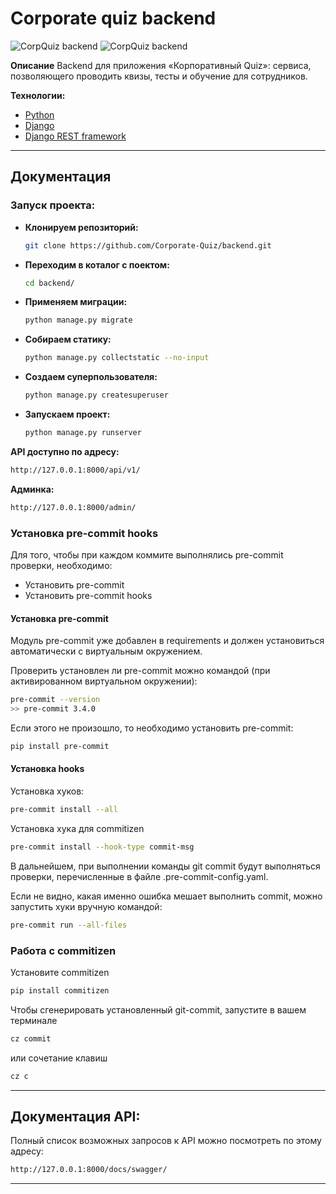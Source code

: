 # Corporate quiz backend

![CorpQuiz backend](https://github.com/Corporate-Quiz/backend/actions/workflows/workflow.yml/badge.svg)
![CorpQuiz backend](https://github.com/Corporate-Quiz/backend/actions/workflows/workflow.yml/badge.svg)


**Описание**
Backend для приложения «Корпоративный Quiz»: сервиса, позволяющего проводить квизы, тесты и обучение для сотрудников.

**Технологии:**
- [Python](https://www.python.org/doc/)
- [Django](https://docs.djangoproject.com/en/4.2/releases/4.2.2/)
- [Django REST framework](https://www.django-rest-framework.org/)


---
## Документация

### **Запуск проекта:**

- **Клонируем репозиторий:**
    ```bash
    git clone https://github.com/Corporate-Quiz/backend.git
    ```
- **Переходим в коталог с поектом:**
    ```bash
    cd backend/
    ```
- **Применяем миграции:**
    ```bash
    python manage.py migrate
    ```
- **Собираем статику:**
    ```bash
    python manage.py collectstatic --no-input
    ```
- **Создаем суперпользователя:**
    ```bash
    python manage.py createsuperuser
    ```
- **Запускаем проект:**
    ```bash
    python manage.py runserver
    ```

**API доступно по адресу:**
```bash
http://127.0.0.1:8000/api/v1/
```

**Админка:**
```bash
http://127.0.0.1:8000/admin/
```

### Установка pre-commit hooks

Для того, чтобы при каждом коммите выполнялись pre-commit проверки, необходимо:
- Установить pre-commit
- Установить pre-commit hooks

#### Установка pre-commit
Модуль pre-commit уже добавлен в requirements и должен установиться автоматически с виртуальным окружением.

Проверить установлен ли pre-commit можно командой (при активированном виртуальном окружении):
```sh
pre-commit --version
>> pre-commit 3.4.0
```

Если этого не произошло, то необходимо установить pre-commit:
```sh
pip install pre-commit
```

#### Установка hooks
Установка хуков:
```sh
pre-commit install --all
```
Установка хука для commitizen
```sh
pre-commit install --hook-type commit-msg
```
В дальнейшем, при выполнении команды git commit будут выполняться проверки, перечисленные в файле .pre-commit-config.yaml.

Если не видно, какая именно ошибка мешает выполнить commit, можно запустить хуки вручную командой:
```sh
pre-commit run --all-files
```

### Работа с commitizen
Установите commitizen
```sh
pip install commitizen
```
Чтобы сгенерировать установленный git-commit, запустите в вашем терминале
```sh
cz commit
```
или сочетание клавиш
```sh
cz c
```
---
## Документация API:

Полный список возможных запросов к API можно посмотреть по этому адресу:
```bash
http://127.0.0.1:8000/docs/swagger/
```

---
